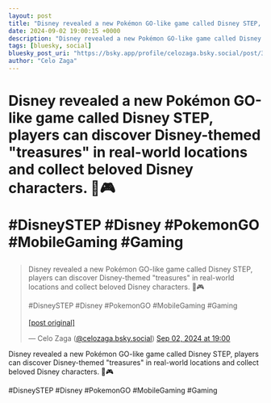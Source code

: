 ```yaml
---
layout: post
title: "Disney revealed a new Pokémon GO-like game called Disney STEP, players can discover Disney-themed \"treasures\" in real-world locations and collect beloved Disney characters. 🌟🎮  #DisneySTEP #Disney #PokemonGO #MobileGaming #Gaming"
date: 2024-09-02 19:00:15 +0000
description: "Disney revealed a new Pokémon GO-like game called Disney STEP, players can discover Disney-themed \"treasures\" in real-world locations and collect belo..."
tags: [bluesky, social]
bluesky_post_uri: "https://bsky.app/profile/celozaga.bsky.social/post/3l36yaoakzh24"
author: "Celo Zaga"
---
```


<h1 class="bluesky-post-title">Disney revealed a new Pokémon GO-like game called Disney STEP, players can discover Disney-themed "treasures" in real-world locations and collect beloved Disney characters. 🌟🎮

#DisneySTEP #Disney #PokemonGO #MobileGaming #Gaming</h1>


<blockquote class="bluesky-embed" data-bluesky-uri="at://did:plc:lmh6rennptq77inaztnovw4b/app.bsky.feed.post/3l36yaoakzh24" data-bluesky-embed-color-mode="system">
<p lang="">Disney revealed a new Pokémon GO-like game called Disney STEP, players can discover Disney-themed "treasures" in real-world locations and collect beloved Disney characters. 🌟🎮

#DisneySTEP #Disney #PokemonGO #MobileGaming #Gaming<br><br><a href="https://bsky.app/profile/celozaga.bsky.social/post/3l36yaoakzh24">[post original]</a></p>
&mdash; Celo Zaga (<a href="https://bsky.app/profile/did:plc:lmh6rennptq77inaztnovw4b">@celozaga.bsky.social</a>) <a href="https://bsky.app/profile/celozaga.bsky.social/post/3l36yaoakzh24">Sep 02, 2024 at 19:00</a>
</blockquote>
<script async src="https://embed.bsky.app/static/embed.js" charset="utf-8"></script>


<p class="bluesky-post-description">Disney revealed a new Pokémon GO-like game called Disney STEP, players can discover Disney-themed "treasures" in real-world locations and collect beloved Disney characters. 🌟🎮

#DisneySTEP #Disney #PokemonGO #MobileGaming #Gaming</p>
